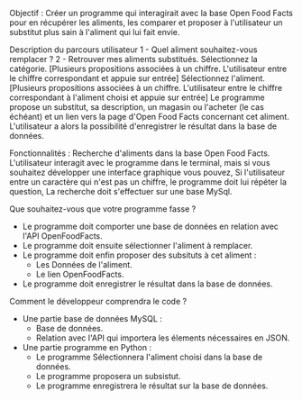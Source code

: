 Objectif : Créer un programme qui interagirait avec la base Open Food Facts pour en récupérer les aliments, les comparer et proposer à l'utilisateur un substitut plus sain à l'aliment qui lui fait envie.

Description du parcours utilisateur
1 - Quel aliment souhaitez-vous remplacer ? 
2 - Retrouver mes aliments substitués.
Sélectionnez la catégorie. [Plusieurs propositions associées à un chiffre. L'utilisateur entre le chiffre correspondant et appuie sur entrée]
Sélectionnez l'aliment. [Plusieurs propositions associées à un chiffre. L'utilisateur entre le chiffre correspondant à l'aliment choisi et appuie sur entrée]
Le programme propose un substitut, sa description, un magasin ou l'acheter (le cas échéant) et un lien vers la page d'Open Food Facts concernant cet aliment.
L'utilisateur a alors la possibilité d'enregistrer le résultat dans la base de données.

Fonctionnalités :
Recherche d'aliments dans la base Open Food Facts.
L'utilisateur interagit avec le programme dans le terminal, mais si vous souhaitez développer une interface graphique vous pouvez,
Si l'utilisateur entre un caractère qui n'est pas un chiffre, le programme doit lui répéter la question,
La recherche doit s'effectuer sur une base MySql.

Que souhaitez-vous que votre programme fasse ?
- Le programme doit comporter une base de données en relation avec l'API OpenFoodFacts.
- Le programme doit ensuite sélectionner l'aliment à remplacer.
- Le programme doit enfin proposer des subsituts à cet aliment :
    - Les Données de l'aliment.
    - Le lien OpenFoodFacts.
- Le programme doit enregistrer le résultat dans la base de données.

Comment le développeur comprendra le code ?
- Une partie base de données MySQL :
    - Base de données.
    - Relation avec l'API qui importera les élements nécessaires en JSON.
- Une partie programme en Python :
    - Le programme Sélectionnera l'aliment choisi dans la base de données.
    - Le programme proposera un subsistut.
    - Le programme enregistrera le résultat sur la base de données.